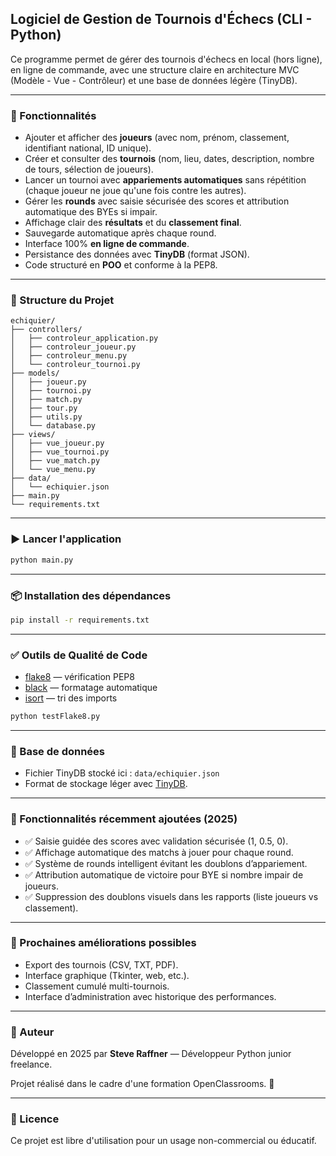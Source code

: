 ## Logiciel de Gestion de Tournois d'Échecs (CLI - Python)

Ce programme permet de gérer des tournois d'échecs en local (hors ligne), en ligne de commande, avec une structure claire en architecture MVC (Modèle - Vue - Contrôleur) et une base de données légère (TinyDB).

---

### 🔧 Fonctionnalités

- Ajouter et afficher des **joueurs** (avec nom, prénom, classement, identifiant national, ID unique).
- Créer et consulter des **tournois** (nom, lieu, dates, description, nombre de tours, sélection de joueurs).
- Lancer un tournoi avec **appariements automatiques** sans répétition (chaque joueur ne joue qu'une fois contre les autres).
- Gérer les **rounds** avec saisie sécurisée des scores et attribution automatique des BYEs si impair.
- Affichage clair des **résultats** et du **classement final**.
- Sauvegarde automatique après chaque round.
- Interface 100% **en ligne de commande**.
- Persistance des données avec **TinyDB** (format JSON).
- Code structuré en **POO** et conforme à la PEP8.

---

### 📁 Structure du Projet

```
echiquier/
├── controllers/
│   ├── controleur_application.py
│   ├── controleur_joueur.py
│   ├── controleur_menu.py
│   └── controleur_tournoi.py
├── models/
│   ├── joueur.py
│   ├── tournoi.py
│   ├── match.py
│   ├── tour.py
│   ├── utils.py
│   └── database.py
├── views/
│   ├── vue_joueur.py
│   ├── vue_tournoi.py
│   ├── vue_match.py
│   └── vue_menu.py
├── data/
│   └── echiquier.json
├── main.py
└── requirements.txt
```

---

### ▶️ Lancer l'application

```bash
python main.py
```

---

### 📦 Installation des dépendances

```bash
pip install -r requirements.txt
```

---

### ✅ Outils de Qualité de Code

- [flake8](https://flake8.pycqa.org/) — vérification PEP8
- [black](https://black.readthedocs.io/) — formatage automatique
- [isort](https://pycqa.github.io/isort/) — tri des imports

```bash
python testFlake8.py
```
---

### 💾 Base de données

- Fichier TinyDB stocké ici : `data/echiquier.json`
- Format de stockage léger avec [TinyDB](https://tinydb.readthedocs.io/en/latest/).

---

### 📌 Fonctionnalités récemment ajoutées (2025)

- ✅ Saisie guidée des scores avec validation sécurisée (1, 0.5, 0).
- ✅ Affichage automatique des matchs à jouer pour chaque round.
- ✅ Système de rounds intelligent évitant les doublons d’appariement.
- ✅ Attribution automatique de victoire pour BYE si nombre impair de joueurs.
- ✅ Suppression des doublons visuels dans les rapports (liste joueurs vs classement).

---

### 🧭 Prochaines améliorations possibles

- Export des tournois (CSV, TXT, PDF).
- Interface graphique (Tkinter, web, etc.).
- Classement cumulé multi-tournois.
- Interface d’administration avec historique des performances.

---

### 👤 Auteur

Développé en 2025 par **Steve Raffner** — Développeur Python junior freelance.

Projet réalisé dans le cadre d'une formation OpenClassrooms. 🧠

---

### 🪪 Licence

Ce projet est libre d'utilisation pour un usage non-commercial ou éducatif.